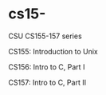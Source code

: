 # cs15-
CSU CS155-157 series

CS155: Introduction to Unix

CS156: Intro to C, Part I

CS157: Intro to C, Part II
